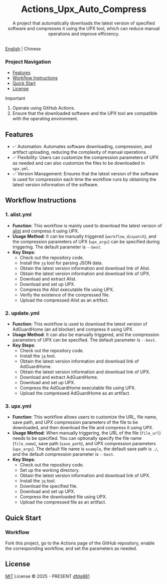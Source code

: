<div align="center">
  <h1 align="center">Actions_Upx_Auto_Compress</h1>
</div>

<div align="center">A project that automatically downloads the latest version of specified software and compresses it using the UPX tool, which can reduce manual operations and improve efficiency.</div>
<br>
<p align="center">
  <!-- You can add some status icons for the project here, such as version, download volume, etc. Since there is no specific information, it is not added for now. -->
</p>

[English](./README_en.md) | Chinese

### Project Navigation
- [Features](#Features)
- [Workflow Instructions](#Workflow-Instructions)
- [Quick Start](#Quick-Start)
- [License](#License)

> [!IMPORTANT]
> 1. Operate using GitHub Actions.
> 2. Ensure that the downloaded software and the UPX tool are compatible with the operating environment.

## Features

- ✅ Automation: Automates software downloading, compression, and artifact uploading, reducing the complexity of manual operations.
- ✅ Flexibility: Users can customize the compression parameters of UPX as needed and can also customize the files to be downloaded in `upx.yml`.
- ✅ Version Management: Ensures that the latest version of the software is used for compression each time the workflow runs by obtaining the latest version information of the software.

## Workflow Instructions

### 1. alist.yml
- **Function**: This workflow is mainly used to download the latest version of [alist](https://github.com/AlistGo/alist) and compress it using UPX.
- **Usage Method**: It can be manually triggered (`workflow_dispatch`), and the compression parameters of UPX (`upx_args`) can be specified during triggering. The default parameter is `--best`.
- **Key Steps**: 
    - Check out the repository code.
    - Install the `jq` tool for parsing JSON data.
    - Obtain the latest version information and download link of Alist.
    - Obtain the latest version information and download link of UPX.
    - Download and extract Alist.
    - Download and set up UPX.
    - Compress the Alist executable file using UPX.
    - Verify the existence of the compressed file.
    - Upload the compressed Alist as an artifact.

### 2. update.yml
- **Function**: This workflow is used to download the latest version of AdGuardHome (an ad blocker) and compress it using UPX.
- **Usage Method**: It can also be manually triggered, and the compression parameters of UPX can be specified. The default parameter is `--best`.
- **Key Steps**: 
    - Check out the repository code.
    - Install the `jq` tool.
    - Obtain the latest version information and download link of AdGuardHome.
    - Obtain the latest version information and download link of UPX.
    - Download and extract AdGuardHome.
    - Download and set up UPX.
    - Compress the AdGuardHome executable file using UPX.
    - Upload the compressed AdGuardHome as an artifact.

### 3. upx.yml
- **Function**: This workflow allows users to customize the URL, file name, save path, and UPX compression parameters of the file to be downloaded, and then download the file and compress it using UPX.
- **Usage Method**: When manually triggering, the URL of the file (`file_url`) needs to be specified. You can optionally specify the file name (`file_name`), save path (`save_path`), and UPX compression parameters (`upx_args`). The default file name is `example`, the default save path is `./`, and the default compression parameter is `--best`.
- **Key Steps**: 
    - Check out the repository code.
    - Set up the working directory.
    - Obtain the latest version information and download link of UPX.
    - Install the `jq` tool.
    - Download the specified file.
    - Download and set up UPX.
    - Compress the downloaded file using UPX.
    - Upload the compressed file as an artifact.

## Quick Start

### Workflow
Fork this project, go to the Actions page of the GitHub repository, enable the corresponding workflow, and set the parameters as needed.

## License

[MIT](./LICENSE) License &copy; 2025 - PRESENT [dfdg881](https://github.com/dfdg881)